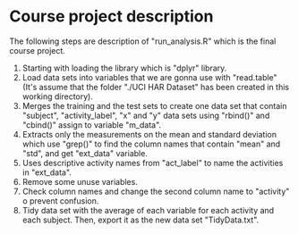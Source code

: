 # Course project description
The following steps are description of "run_analysis.R" which is the final course project.

1. Starting with loading the library which is "dplyr" library.
2. Load data sets into variables that we are gonna use with "read.table" (It's assume that the folder "./UCI HAR Dataset" has been created in this working directory).
3. Merges the training and the test sets to create one data set that contain "subject", "activity_label", "x" and "y" data sets using "rbind()" and "cbind()" assign to variable "m_data".
4. Extracts only the measurements on the mean and standard deviation which use "grep()" to find the column names that contain "mean" and "std", and get "ext_data" variable.
5. Uses descriptive activity names from "act_label" to name the activities in "ext_data".
6. Remove some unuse variables.
7. Check column names and change the second column name to "activity" o prevent confusion.
8. Tidy data set with the average of each variable for each activity and each subject. Then, export it as the new data set "TidyData.txt".
